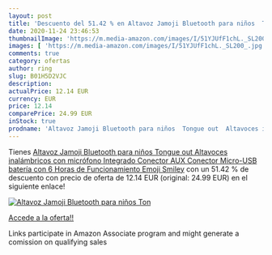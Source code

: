 ```yaml
---
layout: post
title: 'Descuento del 51.42 % en Altavoz Jamoji Bluetooth para niños  Ton'
date: 2020-11-24 23:46:53
thumbnailImage: 'https://m.media-amazon.com/images/I/51YJUfF1chL._SL200_.jpg'
images: [ 'https://m.media-amazon.com/images/I/51YJUfF1chL._SL200_.jpg' ]
comments: true
category: ofertas
author: ring
slug: B01H5D2VJC
description:
actualPrice: 12.14 EUR
currency: EUR
price: 12.14
comparePrice: 24.99 EUR
inStock: true
prodname: 'Altavoz Jamoji Bluetooth para niños  Tongue out  Altavoces inalámbricos con micrófono Integrado  Conector AUX  Conector Micro-USB  batería con 6 Horas de Funcionamiento  Emoji  Smiley'
---
```


Tienes [Altavoz Jamoji Bluetooth para niños  Tongue out  Altavoces inalámbricos con micrófono Integrado  Conector AUX  Conector Micro-USB  batería con 6 Horas de Funcionamiento  Emoji  Smiley](https://www.amazon.es/dp/B01H5D2VJC/?tag=tolees-21) con un 51.42 % de descuento con precio de oferta de 12.14 EUR (original: 24.99 EUR) en el siguiente enlace!

[![Altavoz Jamoji Bluetooth para niños  Ton](https://m.media-amazon.com/images/I/51YJUfF1chL._SL200_.jpg)](https://www.amazon.es/dp/B01H5D2VJC/?tag=tolees-21)

[Accede a la oferta!!](https://www.amazon.es/dp/B01H5D2VJC/?tag=tolees-21)

Links participate in Amazon Associate program and might generate a comission on qualifying sales


